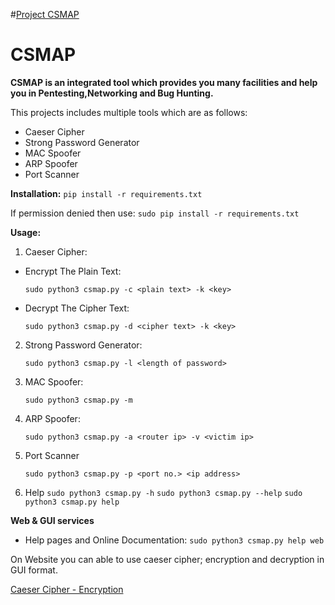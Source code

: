 #[Project CSMAP](http://127.0.0.1:8080 "CSMAP")

# CSMAP

**CSMAP is an integrated tool which provides you many facilities and help you in Pentesting,Networking and Bug Hunting.**


This projects includes multiple tools which are as follows:

- Caeser Cipher
- Strong Password Generator
- MAC Spoofer
- ARP Spoofer
- Port Scanner

**Installation:**
`pip install -r requirements.txt`

If permission denied then use:
`sudo pip install -r requirements.txt`

**Usage:**

1. Caeser Cipher:

- Encrypt The Plain Text:

    `sudo python3 csmap.py -c <plain text> -k <key>`

- Decrypt The Cipher Text:

    `sudo python3 csmap.py -d <cipher text> -k <key>`

2. Strong Password Generator:

    `sudo python3 csmap.py -l <length of password>`

3. MAC Spoofer:

    `sudo python3 csmap.py -m`

4. ARP Spoofer:

    `sudo python3 csmap.py -a <router ip> -v <victim ip>`

5. Port Scanner

    `sudo python3 csmap.py -p <port no.> <ip address>`

6. Help
    `sudo python3 csmap.py -h`
    `sudo python3 csmap.py --help`
    `sudo python3 csmap.py help`


**Web & GUI services**

- Help pages and Online Documentation:
    `sudo python3 csmap.py help web`

On Website you can able to use caeser cipher; encryption and decryption in GUI format.

[Caeser Cipher - Encryption](http://127.0.0.1:8080/caesercipher/encrypt "caesercipher/encrypt")